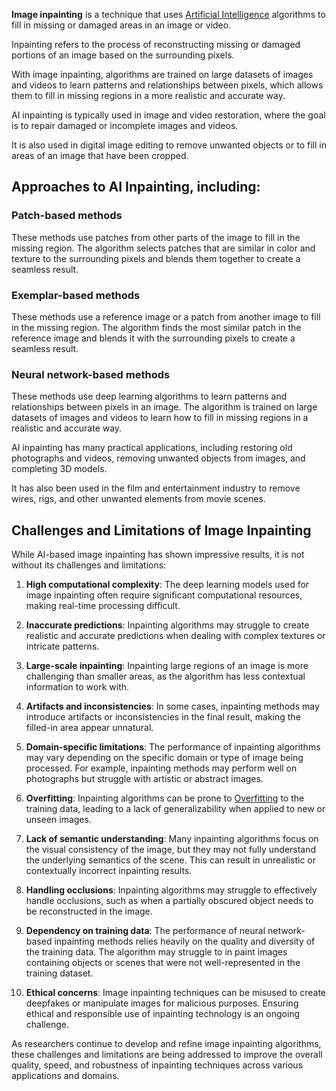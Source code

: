 **Image inpainting** is a technique that uses [Artificial Intelligence](Artificial%20Intelligence.md) algorithms to fill in missing or damaged areas in an image or video. 

Inpainting refers to the process of reconstructing missing or damaged portions of an image based on the surrounding pixels. 

With image inpainting, algorithms are trained on large datasets of images and videos to learn patterns and relationships between pixels, which allows them to fill in missing regions in a more realistic and accurate way.

AI inpainting is typically used in image and video restoration, where the goal is to repair damaged or incomplete images and videos.

It is also used in digital image editing to remove unwanted objects or to fill in areas of an image that have been cropped.

## Approaches to AI Inpainting, including:

### Patch-based methods
These methods use patches from other parts of the image to fill in the missing region. The algorithm selects patches that are similar in color and texture to the surrounding pixels and blends them together to create a seamless result.
    
### Exemplar-based methods
These methods use a reference image or a patch from another image to fill in the missing region. The algorithm finds the most similar patch in the reference image and blends it with the surrounding pixels to create a seamless result.
    
### Neural network-based methods
These methods use deep learning algorithms to learn patterns and relationships between pixels in an image. The algorithm is trained on large datasets of images and videos to learn how to fill in missing regions in a realistic and accurate way.
    
AI inpainting has many practical applications, including restoring old photographs and videos, removing unwanted objects from images, and completing 3D models. 

It has also been used in the film and entertainment industry to remove wires, rigs, and other unwanted elements from movie scenes.

## Challenges and Limitations of Image Inpainting

While AI-based image inpainting has shown impressive results, it is not without its challenges and limitations:

1. **High computational complexity**: The deep learning models used for image inpainting often require significant computational resources, making real-time processing difficult.

2. **Inaccurate predictions**: Inpainting algorithms may struggle to create realistic and accurate predictions when dealing with complex textures or intricate patterns.

3. **Large-scale inpainting**: Inpainting large regions of an image is more challenging than smaller areas, as the algorithm has less contextual information to work with.

4. **Artifacts and inconsistencies**: In some cases, inpainting methods may introduce artifacts or inconsistencies in the final result, making the filled-in area appear unnatural.

5. **Domain-specific limitations**: The performance of inpainting algorithms may vary depending on the specific domain or type of image being processed. For example, inpainting methods may perform well on photographs but struggle with artistic or abstract images.

6. **Overfitting**: Inpainting algorithms can be prone to [Overfitting](Overfitting.md) to the training data, leading to a lack of generalizability when applied to new or unseen images.

7. **Lack of semantic understanding**: Many inpainting algorithms focus on the visual consistency of the image, but they may not fully understand the underlying semantics of the scene. This can result in unrealistic or contextually incorrect inpainting results.

8. **Handling occlusions**: Inpainting algorithms may struggle to effectively handle occlusions, such as when a partially obscured object needs to be reconstructed in the image.

9. **Dependency on training data**: The performance of neural network-based inpainting methods relies heavily on the quality and diversity of the training data. The algorithm may struggle to in paint images containing objects or scenes that were not well-represented in the training dataset.

10. **Ethical concerns**: Image inpainting techniques can be misused to create deepfakes or manipulate images for malicious purposes. Ensuring ethical and responsible use of inpainting technology is an ongoing challenge.

As researchers continue to develop and refine image inpainting algorithms, these challenges and limitations are being addressed to improve the overall quality, speed, and robustness of inpainting techniques across various applications and domains.

